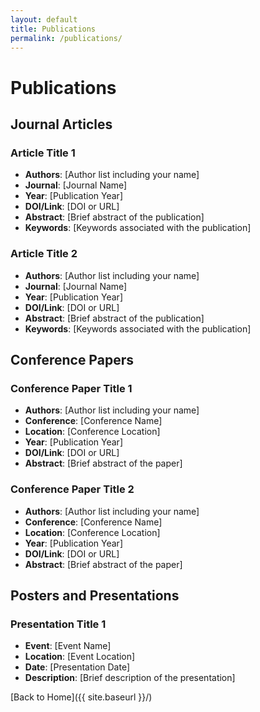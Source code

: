 ```yaml
---
layout: default
title: Publications
permalink: /publications/
---
```


# Publications

## Journal Articles

### Article Title 1
* **Authors**: [Author list including your name]
* **Journal**: [Journal Name]
* **Year**: [Publication Year]
* **DOI/Link**: [DOI or URL]
* **Abstract**: [Brief abstract of the publication]
* **Keywords**: [Keywords associated with the publication]

### Article Title 2
* **Authors**: [Author list including your name]
* **Journal**: [Journal Name]
* **Year**: [Publication Year]
* **DOI/Link**: [DOI or URL]
* **Abstract**: [Brief abstract of the publication]
* **Keywords**: [Keywords associated with the publication]

## Conference Papers

### Conference Paper Title 1
* **Authors**: [Author list including your name]
* **Conference**: [Conference Name]
* **Location**: [Conference Location]
* **Year**: [Publication Year]
* **DOI/Link**: [DOI or URL]
* **Abstract**: [Brief abstract of the paper]

### Conference Paper Title 2
* **Authors**: [Author list including your name]
* **Conference**: [Conference Name]
* **Location**: [Conference Location]
* **Year**: [Publication Year]
* **DOI/Link**: [DOI or URL]
* **Abstract**: [Brief abstract of the paper]

## Posters and Presentations

### Presentation Title 1
* **Event**: [Event Name]
* **Location**: [Event Location]
* **Date**: [Presentation Date]
* **Description**: [Brief description of the presentation]

[Back to Home]({{ site.baseurl }}/)